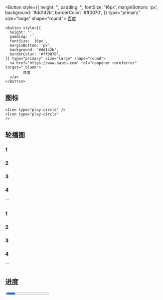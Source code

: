 <Button style={{
  height: '',
  padding: '',
  fontSize: '16px',
  marginBottom: 'px',
  background: '#dd142b',
  borderColor: '#ff0070',
}} type="primary" size="large" shape="round">
  <a href='https://www.baidu.com' rel="noopener noreferrer" target="_blank">
        百度
  </a>
</Button>

```
<Button style={{
  height: '',
  padding: '',
  fontSize: '16px',
  marginBottom: 'px',
  background: '#dd142b',
  borderColor: '#ff0070',
}} type="primary" size="large" shape="round">
  <a href='https://www.baidu.com' rel="noopener noreferrer" target="_blank">
        百度
  </a>
</Button>
```

## 图标
<Icon type="play-circle" />

<Icon type="play-circle" 
/>

```
<Icon type="play-circle" />
<Icon type="play-circle" 
/>
```

## 轮播图

<Carousel autoplay>
    <div><h3>1</h3></div>
    <div><h3>2</h3></div>
    <div><h3>3</h3></div>
    <div><h3>4</h3></div>
</Carousel>
```
<Carousel autoplay>
    <div><h3>1</h3></div>
    <div><h3>2</h3></div>
    <div><h3>3</h3></div>
    <div><h3>4</h3></div>
</Carousel>
```

## 进度

<Progress type="circle" percent={60} />

```
<Progress type="circle" percent={60} />
```

## 时间轴

<Timeline>
    <Timeline.Item>1</Timeline.Item>
    <Timeline.Item>2</Timeline.Item>
    <Timeline.Item>3<p style={noteStyle}>note</p></Timeline.Item>
    <Timeline.Item color="red">4</Timeline.Item>
</Timeline>

```
<Timeline>
    <Timeline.Item>1</Timeline.Item>
    <Timeline.Item>2</Timeline.Item>
    <Timeline.Item>3<p style={noteStyle}>note</p></Timeline.Item>
    <Timeline.Item color="red">4</Timeline.Item>
</Timeline>
```

## 横向轴

<Steps current={3}>
    <Steps.Step title="2018-8-7" />
    <Steps.Step title="2018-8-8" />
    <Steps.Step title="2018-8-9" />
    <Steps.Step title="2018-8-10" />
</Steps>

```
<Steps current={3}>
    <Steps.Step title="2018-8-7" />
    <Steps.Step title="2018-8-8" />
    <Steps.Step title="2018-8-9" />
    <Steps.Step title="2018-8-10" />
</Steps>
```

## 星级评分

<Rate style={{padding:0}} disabled defaultValue={4} />

```
<Rate style={{padding:0}} disabled defaultValue={4} />
```

## 卡片

<Card
    hoverable
    style={{ width: 240 }}
    cover={<img alt="example" src="https://os.alipayobjects.com/rmsportal/QBnOOoLaAfKPirc.png?width=606&height=758" />}
    >
    <Card.Meta
      title="卡片标题"
      description="卡片备注"
    />
</Card>

```
<Card
    hoverable
    style={{ width: 240 }}
    cover={<img alt="example" src="https://os.alipayobjects.com/rmsportal/QBnOOoLaAfKPirc.png?width=606&height=758" />}
    >
    <Card.Meta
      title="卡片标题"
      description="卡片备注"
    />
</Card>
```
   
## 折叠面板

### 简写版
<Collapse bordered={false} defaultActiveKey={['1']}>
    <Collapse.Panel header="1号面板" key="1">
      嘿嘿嘿
    </Collapse.Panel>
    <Collapse.Panel header="2号面板" key="2">
      嘻嘻嘻
    </Collapse.Panel>
    <Collapse.Panel header="3号面板" key="3">
      哈哈哈
    </Collapse.Panel>
</Collapse>
```
<Collapse bordered={false} defaultActiveKey={['1']}>
    <Collapse.Panel header="1号面板" key="1">
      嘿嘿嘿
    </Collapse.Panel>
    <Collapse.Panel header="2号面板" key="2">
      嘻嘻嘻
    </Collapse.Panel>
    <Collapse.Panel header="3号面板" key="3">
      哈哈哈
    </Collapse.Panel>
</Collapse>
```

## 标签页

<Tabs defaultActiveKey="1">
    <Tabs.TabPane tab="Tab 1" key="1">1号内容</Tabs.TabPane>
    <Tabs.TabPane tab="Tab 2" key="2">2号内容</Tabs.TabPane>
    <Tabs.TabPane tab="Tab 3" key="3">3号内容</Tabs.TabPane>
</Tabs>  

```
<Tabs defaultActiveKey="1">
    <Tabs.TabPane tab="Tab 1" key="1">1号内容</Tabs.TabPane>
    <Tabs.TabPane tab="Tab 2" key="2">2号内容</Tabs.TabPane>
    <Tabs.TabPane tab="Tab 3" key="3">3号内容</Tabs.TabPane>
</Tabs>  
```
        
## 提示

<Alert 
   message="成功"
   description="success"
   type="success"
   showIcon>
</Alert>


## 分割线

<Divider>华丽的分割线</Divider>
```
<Divider>华丽的分割线</Divider>
```

## 自定义布局

<Row>
  <Col span={12}>左边12列</Col>
  <Col span={12}>右边12列~~~~</Col>
</Row>
```
<Row>
  <Col span={12}>左边12列</Col>
  <Col span={12}>右边12列~~~~</Col>
</Row>
```